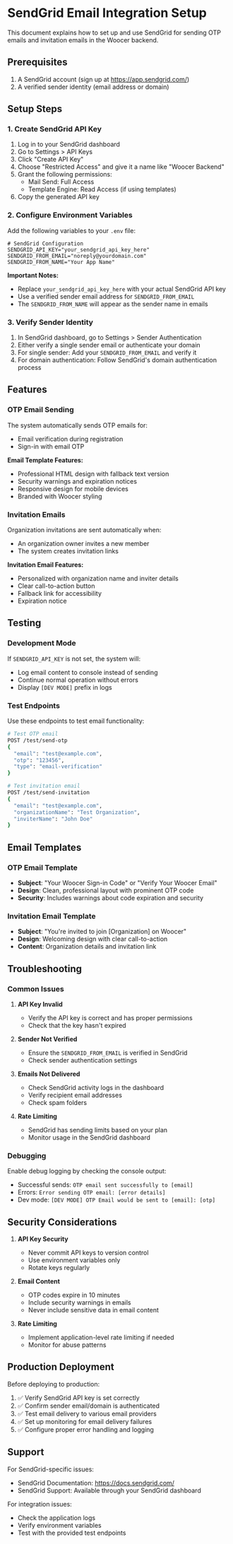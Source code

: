 # SendGrid Email Integration Setup

This document explains how to set up and use SendGrid for sending OTP emails and invitation emails in the Woocer backend.

## Prerequisites

1. A SendGrid account (sign up at https://app.sendgrid.com/)
2. A verified sender identity (email address or domain)

## Setup Steps

### 1. Create SendGrid API Key

1. Log in to your SendGrid dashboard
2. Go to Settings > API Keys
3. Click "Create API Key"
4. Choose "Restricted Access" and give it a name like "Woocer Backend"
5. Grant the following permissions:
   - Mail Send: Full Access
   - Template Engine: Read Access (if using templates)
6. Copy the generated API key

### 2. Configure Environment Variables

Add the following variables to your `.env` file:

```env
# SendGrid Configuration
SENDGRID_API_KEY="your_sendgrid_api_key_here"
SENDGRID_FROM_EMAIL="noreply@yourdomain.com"
SENDGRID_FROM_NAME="Your App Name"
```

**Important Notes:**
- Replace `your_sendgrid_api_key_here` with your actual SendGrid API key
- Use a verified sender email address for `SENDGRID_FROM_EMAIL`
- The `SENDGRID_FROM_NAME` will appear as the sender name in emails

### 3. Verify Sender Identity

1. In SendGrid dashboard, go to Settings > Sender Authentication
2. Either verify a single sender email or authenticate your domain
3. For single sender: Add your `SENDGRID_FROM_EMAIL` and verify it
4. For domain authentication: Follow SendGrid's domain authentication process

## Features

### OTP Email Sending

The system automatically sends OTP emails for:
- Email verification during registration
- Sign-in with email OTP

**Email Template Features:**
- Professional HTML design with fallback text version
- Security warnings and expiration notices
- Responsive design for mobile devices
- Branded with Woocer styling

### Invitation Emails

Organization invitations are sent automatically when:
- An organization owner invites a new member
- The system creates invitation links

**Invitation Email Features:**
- Personalized with organization name and inviter details
- Clear call-to-action button
- Fallback link for accessibility
- Expiration notice

## Testing

### Development Mode

If `SENDGRID_API_KEY` is not set, the system will:
- Log email content to console instead of sending
- Continue normal operation without errors
- Display `[DEV MODE]` prefix in logs

### Test Endpoints

Use these endpoints to test email functionality:

```bash
# Test OTP email
POST /test/send-otp
{
  "email": "test@example.com",
  "otp": "123456",
  "type": "email-verification"
}

# Test invitation email
POST /test/send-invitation
{
  "email": "test@example.com",
  "organizationName": "Test Organization",
  "inviterName": "John Doe"
}
```

## Email Templates

### OTP Email Template

- **Subject**: "Your Woocer Sign-in Code" or "Verify Your Woocer Email"
- **Design**: Clean, professional layout with prominent OTP code
- **Security**: Includes warnings about code expiration and security

### Invitation Email Template

- **Subject**: "You're invited to join [Organization] on Woocer"
- **Design**: Welcoming design with clear call-to-action
- **Content**: Organization details and invitation link

## Troubleshooting

### Common Issues

1. **API Key Invalid**
   - Verify the API key is correct and has proper permissions
   - Check that the key hasn't expired

2. **Sender Not Verified**
   - Ensure the `SENDGRID_FROM_EMAIL` is verified in SendGrid
   - Check sender authentication settings

3. **Emails Not Delivered**
   - Check SendGrid activity logs in the dashboard
   - Verify recipient email addresses
   - Check spam folders

4. **Rate Limiting**
   - SendGrid has sending limits based on your plan
   - Monitor usage in the SendGrid dashboard

### Debugging

Enable debug logging by checking the console output:
- Successful sends: `OTP email sent successfully to [email]`
- Errors: `Error sending OTP email: [error details]`
- Dev mode: `[DEV MODE] OTP Email would be sent to [email]: [otp]`

## Security Considerations

1. **API Key Security**
   - Never commit API keys to version control
   - Use environment variables only
   - Rotate keys regularly

2. **Email Content**
   - OTP codes expire in 10 minutes
   - Include security warnings in emails
   - Never include sensitive data in email content

3. **Rate Limiting**
   - Implement application-level rate limiting if needed
   - Monitor for abuse patterns

## Production Deployment

Before deploying to production:

1. ✅ Verify SendGrid API key is set correctly
2. ✅ Confirm sender email/domain is authenticated
3. ✅ Test email delivery to various email providers
4. ✅ Set up monitoring for email delivery failures
5. ✅ Configure proper error handling and logging

## Support

For SendGrid-specific issues:
- SendGrid Documentation: https://docs.sendgrid.com/
- SendGrid Support: Available through your SendGrid dashboard

For integration issues:
- Check the application logs
- Verify environment variables
- Test with the provided test endpoints